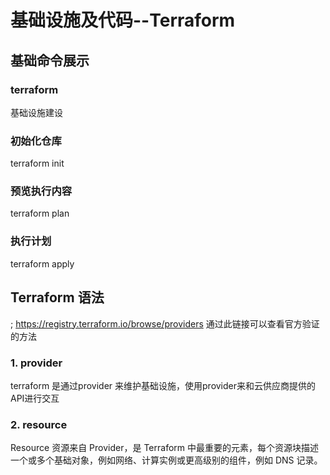 # 基础设施及代码--Terraform

## 基础命令展示
### terraform
基础设施建设

### 初始化仓库
terraform init

### 预览执行内容
terraform plan

### 执行计划
terraform apply

## Terraform 语法
; https://registry.terraform.io/browse/providers 通过此链接可以查看官方验证的方法

### 1. provider
terraform 是通过provider 来维护基础设施，使用provider来和云供应商提供的API进行交互

### 2. resource
Resource 资源来自 Provider，是 Terraform 中最重要的元素，每个资源块描述一个或多个基础对象，例如网络、计算实例或更高级别的组件，例如 DNS 记录。

